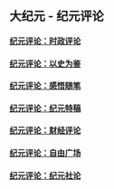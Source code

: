 ## 大纪元 - 纪元评论

#### [纪元评论：时政评论](indexes/nsc1025/README.md?09030330)
#### [纪元评论：以史为鉴](indexes/nsc1028/README.md?09030330)
#### [纪元评论：感悟随笔](indexes/nsc1035/README.md?09030330)
#### [纪元评论：纪元特稿](indexes/nsc424/README.md?09030330)
#### [纪元评论：财经评论](indexes/nsc1026/README.md?09030330)
#### [纪元评论：自由广场](indexes/nsc993/README.md?09030330)
#### [纪元评论：纪元社论](indexes/nsc422/README.md?09030330)
